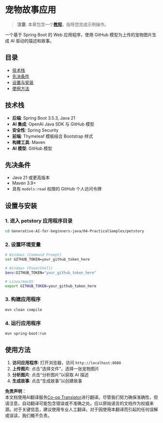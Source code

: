 <!--
CO_OP_TRANSLATOR_METADATA:
{
  "original_hash": "c1ac1fbe111c9882e869f1453b915a17",
  "translation_date": "2025-07-25T08:56:41+00:00",
  "source_file": "04-PracticalSamples/petstory/README.md",
  "language_code": "zh"
}
-->
# 宠物故事应用

>**注意**: 本章包含一个[**教程**](./TUTORIAL.md)，指导您完成示例操作。

一个基于 Spring Boot 的 Web 应用程序，使用 GitHub 模型为上传的宠物图片生成 AI 驱动的描述和故事。

## 目录

- [技术栈](../../../../04-PracticalSamples/petstory)
- [先决条件](../../../../04-PracticalSamples/petstory)
- [设置与安装](../../../../04-PracticalSamples/petstory)
- [使用方法](../../../../04-PracticalSamples/petstory)

## 技术栈

- **后端**: Spring Boot 3.5.3, Java 21
- **AI 集成**: OpenAI Java SDK 与 GitHub 模型
- **安全性**: Spring Security
- **前端**: Thymeleaf 模板结合 Bootstrap 样式
- **构建工具**: Maven
- **AI 模型**: GitHub 模型

## 先决条件

- Java 21 或更高版本
- Maven 3.9+
- 具有 `models:read` 权限的 GitHub 个人访问令牌

## 设置与安装

### 1. 进入 petstory 应用程序目录
```bash
cd Generative-AI-for-beginners-java/04-PracticalSamples/petstory
```

### 2. 设置环境变量
   ```bash
   # Windows (Command Prompt)
   set GITHUB_TOKEN=your_github_token_here
   
   # Windows (PowerShell)
   $env:GITHUB_TOKEN="your_github_token_here"
   
   # Linux/macOS
   export GITHUB_TOKEN=your_github_token_here
   ```

### 3. 构建应用程序
```bash
mvn clean compile
```

### 4. 运行应用程序
```bash
mvn spring-boot:run
```

## 使用方法

1. **访问应用程序**: 打开浏览器，访问 `http://localhost:8080`
2. **上传图片**: 点击“选择文件”，选择一张宠物图片
3. **分析图片**: 点击“分析图片”以获取 AI 描述
4. **生成故事**: 点击“生成故事”以创建故事

**免责声明**：  
本文档使用AI翻译服务[Co-op Translator](https://github.com/Azure/co-op-translator)进行翻译。尽管我们努力确保准确性，但请注意，自动翻译可能包含错误或不准确之处。应以原始语言的文档作为权威来源。对于关键信息，建议使用专业人工翻译。对于因使用本翻译而引起的任何误解或误读，我们概不负责。